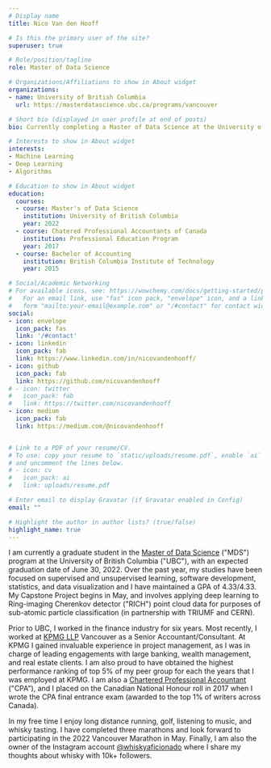 ```yaml
---
# Display name
title: Nico Van den Hooff

# Is this the primary user of the site?
superuser: true

# Role/position/tagline
role: Master of Data Science

# Organizations/Affiliations to show in About widget
organizations:
- name: University of British Columbia
  url: https://masterdatascience.ubc.ca/programs/vancouver

# Short bio (displayed in user profile at end of posts)
bio: Currently completing a Master of Data Science at the University of British Columbia

# Interests to show in About widget
interests:
- Machine Learning
- Deep Learning
- Algorithms

# Education to show in About widget
education:
  courses:
  - course: Master's of Data Science
    institution: University of British Columbia
    year: 2022
  - course: Chatered Professional Accountants of Canada
    institution: Professional Education Program
    year: 2017
  - course: Bachelor of Accounting
    institution: British Columbia Institute of Technology
    year: 2015

# Social/Academic Networking
# For available icons, see: https://wowchemy.com/docs/getting-started/page-builder/#icons
#   For an email link, use "fas" icon pack, "envelope" icon, and a link in the
#   form "mailto:your-email@example.com" or "/#contact" for contact widget.
social:
- icon: envelope
  icon_pack: fas
  link: '/#contact'
- icon: linkedin
  icon_pack: fab
  link: https://www.linkedin.com/in/nicovandenhooff/
- icon: github
  icon_pack: fab
  link: https://github.com/nicovandenhooff
# - icon: twitter
#   icon_pack: fab
#   link: https://twitter.com/nicovandenhooff
- icon: medium
  icon_pack: fab
  link: https://medium.com/@nicovandenhooff


# Link to a PDF of your resume/CV.
# To use: copy your resume to `static/uploads/resume.pdf`, enable `ai` icons in `params.toml`, 
# and uncomment the lines below.
# - icon: cv
#   icon_pack: ai
#   link: uploads/resume.pdf

# Enter email to display Gravatar (if Gravatar enabled in Config)
email: ""

# Highlight the author in author lists? (true/false)
highlight_name: true
---
```


I am currently a graduate student in the [Master of Data Science](https://masterdatascience.ubc.ca/) ("MDS") program at the University of British Columbia ("UBC"), with an expected graduation date of June 30, 2022. Over the past year, my studies have been focused on supervised and unsupervised learning, software development, statistics, and data visualization and I have maintained a GPA of 4.33/4.33. My Capstone Project begins in May, and involves applying deep learning to Ring-imaging Cherenkov detector ("RICH") point cloud data for purposes of sub-atomic particle classification (in partnership with TRIUMF and CERN).

Prior to UBC, I worked in the finance industry for six years.  Most recently, I worked at [KPMG LLP](https://home.kpmg/ca/en/home.html) Vancouver as a Senior Accountant/Consultant.  At KPMG I gained invaluable experience in project management, as I was in charge of leading engagements with large banking, wealth management, and real estate clients. I am also proud to have obtained the highest performance ranking of top 5% of my peer group for each the years that I was employed at KPMG. I am also a [Chartered Professional Accountant](https://www.cpacanada.ca/) ("CPA"), and I placed on the Canadian National Honour roll in 2017 when I wrote the CPA final entrance exam (awarded to the top 1% of writers across Canada).

In my free time I enjoy long distance running, golf, listening to music, and whisky tasting.  I have completed three marathons and look forward to participating in the 2022 Vancouver Marathon in May.  Finally, I am also the owner of the Instagram account [@whiskyaficionado](https://www.instagram.com/whiskyaficionado/?hl=en) where I share my thoughts about whisky with 10k+ followers.
